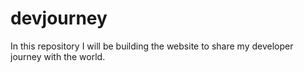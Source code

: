 # devjourney
In this repository I will be building the website to share my developer journey with the world.
